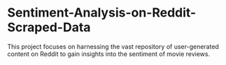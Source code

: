 # Sentiment-Analysis-on-Reddit-Scraped-Data
This project focuses on harnessing the vast repository of user-generated content on Reddit to gain insights into the sentiment of movie reviews.
